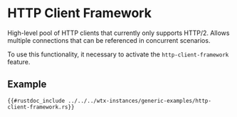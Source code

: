 # HTTP Client Framework

High-level pool of HTTP clients that currently only supports HTTP/2. Allows multiple connections that can be referenced in concurrent scenarios.

To use this functionality, it necessary to activate the `http-client-framework` feature.

## Example

```rust,edition2021,no_run
{{#rustdoc_include ../../../wtx-instances/generic-examples/http-client-framework.rs}}
```